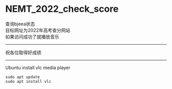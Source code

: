 # NEMT_2022_check_score

查询bjeea状态  
目标网址为2022年高考查分网站  
如果访问成功了就播放音乐  

---
祝各位取得好成绩

---
Ubuntu install vlc media player  
```shell
sudo apt update
sudo apt install vlc
```
